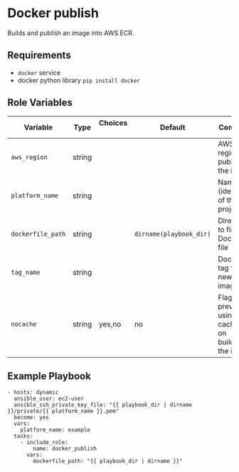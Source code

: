 # Docker publish

Builds and publish an image into AWS ECR.

## Requirements

* `docker` service
* docker python library `pip install docker`

## Role Variables

| Variable          | Type    | Choices  | Default                 | Comment                                             |
|-------------------|---------|----------|-------------------------|-----------------------------------------------------|
| `aws_region`      | string  |          |                         | AWS region to publish the image                     |
| `platform_name`   | string  |          |                         | Name (identifier) of the project                    |
| `dockerfile_path` | string  |          | `dirname(playbook_dir)` | Directory to find the Docker file                   |
| `tag_name`        | string  |          |                         | Docker tag for the new image                        |
| `nocache`         | string  | yes,no   | no                      | Flag to prevent using caching on building the image |


## Example Playbook

    - hosts: dynamic
      ansible_user: ec2-user
      ansible_ssh_private_key_file: "{{ playbook_dir | dirname }}/private/{{ platform_name }}.pem"
      become: yes
      vars:
        platform_name: example
      tasks:
        - include_role: 
            name: docker_publish
          vars:
            dockerfile_path: "{{ playbook_dir | dirname }}"
